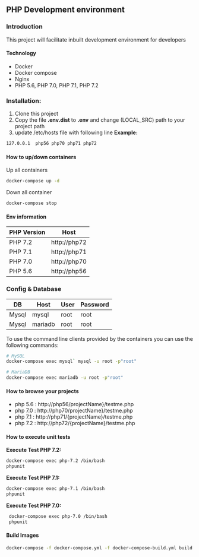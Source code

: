## PHP Development environment
### Introduction
This project will facilitate inbuilt development environment for developers

#### Technology 
 - Docker
 - Docker compose 
 - Nginx
 - PHP 5.6, PHP 7.0, PHP 7.1, PHP 7.2

### Installation:
 1. Clone this project
 1. Copy the file __.env.dist__ to __.env__ and change (LOCAL_SRC) path to your project path
 1. update /etc/hosts file with following line
 __Example:__
 ```bash
 127.0.0.1	php56 php70 php71 php72
 ```
#### How to up/down containers 
Up all containers
```bash
docker-compose up -d
```
 
Down all container
```bash
docker-compose stop
```
#### Env information 

| PHP Version  | Host | 
| ------------- | ------------- |
| PHP 7.2  | http://php72  | 
| PHP 7.1  | http://php71  | 
| PHP 7.0  | http://php70  | 
| PHP 5.6  | http://php56  | 

### Config & Database

| DB  | Host |User  | Password |
| --- | ---- |---- | ------- |
| Mysql  | mysql  |root  | root  |
| Mysql  | mariadb  |root  | root  |


To use the command line clients provided by the containers you can use the following commands:

```bash
# MySQL
docker-compose exec mysql` mysql -u root -p"root"

# MariaDB
docker-compose exec mariadb -u root -p"root"
```

#### How to browse your projects 

- php 5.6 : http://php56/projectName}/testme.php
- php 7.0 : http://php70/projectName}/testme.php
- php 7.1 : http://php71/{projectName}/testme.php
- php 7.2 : http://php72/{projectName}/testme.php

#### How to execute unit tests
 __Execute Test PHP 7.2:__
 ```bash
 docker-compose exec php-7.2 /bin/bash
 phpunit
 ```
 
  __Execute Test PHP 7.1:__
  ```bash
  docker-compose exec php-7.1 /bin/bash
  phpunit
  ```
  
  __Execute Test PHP 7.0:__
  ```bash
   docker-compose exec php-7.0 /bin/bash
   phpunit
  ```
#### Build Images
```bash
docker-compose -f docker-compose.yml -f docker-compose-build.yml build nginx
```

